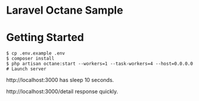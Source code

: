 # Laravel Octane Sample 

# Getting Started

```
$ cp .env.example .env
$ composer install
$ php artisan octane:start --workers=1 --task-workers=4 --host=0.0.0.0 # Launch server
```

http://localhost:3000 has sleep 10 seconds.

http://localhost:3000/detail response quickly.
